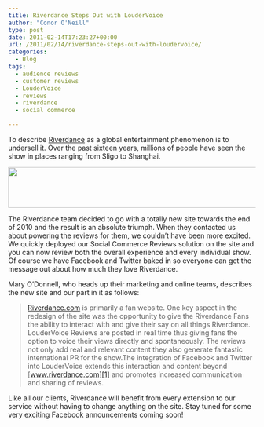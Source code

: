 ```yaml
---
title: Riverdance Steps Out with LouderVoice
author: "Conor O'Neill"
type: post
date: 2011-02-14T17:23:27+00:00
url: /2011/02/14/riverdance-steps-out-with-loudervoice/
categories:
  - Blog
tags:
  - audience reviews
  - customer reviews
  - LouderVoice
  - reviews
  - riverdance
  - social commerce

---
```

To describe [Riverdance][1] as a global entertainment phenomenon is to undersell it. Over the past sixteen years, millions of people have seen the show in places ranging from Sligo to Shanghai.

<p style="text-align: center;">
  <a href="http://www.riverdance.com/the-show/fan-reviews/"><img class="size-full wp-image-1906  aligncenter" title="Riverdance Reviews" src="http://www.loudervoice.com/wp-content/uploads/2011/02/14/riverdance-steps-out-with-loudervoice/riverdance_blog_post.png" alt="" width="550" height="83" srcset="http://127.0.0.1.nip.io/wp-content/uploads/2011/02/14/riverdance-steps-out-with-loudervoice/riverdance_blog_post.png 550w, http://127.0.0.1.nip.io/wp-content/uploads/2011/02/14/riverdance-steps-out-with-loudervoice/riverdance_blog_post-300x45.png 300w" sizes="(max-width: 550px) 100vw, 550px" /></a>
</p>

The Riverdance team decided to go with a totally new site towards the end of 2010 and the result is an absolute triumph. When they contacted us about powering the reviews for them, we couldn&#8217;t have been more excited. We quickly deployed our Social Commerce Reviews solution on the site and you can now review both the overall experience and every individual show. Of course we have Facebook and Twitter baked in so everyone can get the message out about how much they love Riverdance.

Mary O&#8217;Donnell, who heads up their marketing and online teams, describes the new site and our part in it as follows:

> [Riverdance.com][1] is primarily a fan website. One key aspect in the redesign of the site was the opportunity to give the Riverdance Fans the ability to interact with and give their say on all things Riverdance. LouderVoice Reviews are posted in real time thus giving fans the option to voice their views directly and spontaneously. The reviews not only add real and relevant content they also generate fantastic international PR for the show.The integration of Facebook and Twitter into LouderVoice extends this interaction and content beyond [www.riverdance.com][1] and promotes increased communication and sharing of reviews.

Like all our clients, Riverdance will benefit from every extension to our service without having to change anything on the site. Stay tuned for some very exciting Facebook announcements coming soon!

 [1]: http://www.riverdance.com